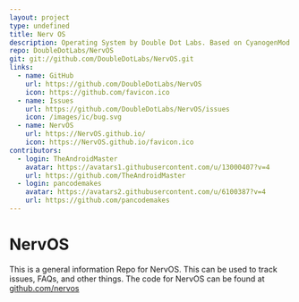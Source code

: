 ```yaml
---
layout: project
type: undefined
title: Nerv OS
description: Operating System by Double Dot Labs. Based on CyanogenMod 14.
repo: DoubleDotLabs/NervOS
git: git://github.com/DoubleDotLabs/NervOS.git
links:
  - name: GitHub
    url: https://github.com/DoubleDotLabs/NervOS
    icon: https://github.com/favicon.ico
  - name: Issues
    url: https://github.com/DoubleDotLabs/NervOS/issues
    icon: /images/ic/bug.svg
  - name: NervOS
    url: https://NervOS.github.io/
    icon: https://NervOS.github.io/favicon.ico
contributors:
  - login: TheAndroidMaster
    avatar: https://avatars1.githubusercontent.com/u/13000407?v=4
    url: https://github.com/TheAndroidMaster
  - login: pancodemakes
    avatar: https://avatars2.githubusercontent.com/u/6100387?v=4
    url: https://github.com/pancodemakes
---
```


# NervOS
This is a general information Repo for NervOS. This can be used to track issues, FAQs, and other things. The code for NervOS can be found at [github.com/nervos](https://github.com/NervOS)
